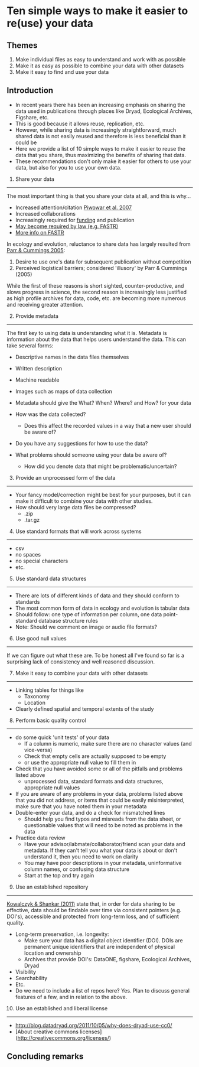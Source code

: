 Ten simple ways to make it easier to re(use) your data
======================================================

Themes
------
1. Make individual files as easy to understand and work with as possible
2. Make it as easy as possible to combine your data with other datasets
3. Make it easy to find and use your data

Introduction
------------

* In recent years there has been an increasing emphasis on sharing the
  data used in publications through places like Dryad, Ecological
  Archives, Figshare, etc.
* This is good because it allows reuse, replication, etc.
* However, while sharing data is increasingly straightforward, much
  shared data is not easily reused and therefore is less beneficial
  than it could be
* Here we provide a list of 10 simple ways to make it easier to reuse
  the data that you share, thus maximizing the benefits of sharing
  that data.
* These recommendations don't only make it easier for others to use
  your data, but also for you to use your own data.

1. Share your data
------------------

The most important thing is that you share your data at all, and this
is why...
* Increased attention/citation [Piwowar et al. 2007](http://www.plosone.org/article/info:doi%2F10.1371%2Fjournal.pone.0000308)
* Increased collaborations
* Increasingly required for [funding](http://www.nsf.gov/bfa/dias/policy/dmp.jsp) and publication
* [May become required by law (e.g. FASTR)](http://www.taxpayeraccess.org/action/FASTR_calltoaction.shtml)
* [More info on FASTR](http://www.creativecommons.org/weblog/entry/36699)

In ecology and evolution, reluctance to share data has largely resulted from [Parr & Cummings 2005](http://www.aseanbiodiversity.info/Abstract/51005017.pdf):

1. Desire to use one's data for subsequent publication without competition
2. Perceived logistical barriers; considered 'illusory' by Parr & Cummings (2005)

While the first of these reasons is short sighted, counter-productive, and slows progress in science,
the second reason is increasingly less justified as high profile archives for data, code, etc. are
becoming more numerous and receiving greater attention.



2. Provide metadata
-------------------

The first key to using data is understanding what it is. Metadata is
information about the data that helps users understand the data. This
can take several forms:

* Descriptive names in the data files themselves
* Written description
* Machine readable
* Images such as maps of data collection

* Metadata should give the What? When? Where? and How? for your data
* How was the data collected? 
    * Does this affect the recorded values in a way that a new user should be aware of?
* Do you have any suggestions for how to use the data?
* What problems should someone using your data be aware of?
    * How did you denote data that might be problematic/uncertain?


3. Provide an unprocessed form of the data
------------------------------------------

* Your fancy model/correction might be best for your purposes, but it
can make it difficult to combine your data with other studies.
* How should very large data files be compressed?
	* .zip
	* .tar.gz
	

4. Use standard formats that will work across systems
------------------------------------------------------

* csv
* no spaces
* no special characters
* etc.


5. Use standard data structures
-------------------------------

* There are lots of different kinds of data and they should conform to standards
* The most common form of data in ecology and evolution is tabular data
* Should follow: one type of information per column, one data point-
  standard database structure rules
* Note: Should we comment on image or audio file formats?


6. Use good null values
-----------------------

If we can figure out what these are. To be honest all I've found so
far is a surprising lack of consistency and well reasoned discussion.


7. Make it easy to combine your data with other datasets
--------------------------------------------------------

* Linking tables for things like
    * Taxonomy
	* Location
* Clearly defined spatial and temporal extents of the study


8. Perform basic quality control
--------------------------------

* do some quick 'unit tests' of your data
    * If a column is numeric, make sure there are no character values (and vice-versa)
    * Check that empty cells are actually supposed to be empty
	* or use the appropriate null value to fill them in
* Check that you have avoided some or all of the pitfalls and problems listed above
    * unprocessed data, standard formats and data structures, appropriate null values
* If you are aware of any problems in your data, problems listed above that you did not address, or items that could be easily misinterpreted, make sure that you have noted them in your metadata
* Double-enter your data, and do a check for mismatched lines
    * Should help you find typos and misreads from the data sheet, or questionable values that will need to be noted as problems in the data
* Practice data review
    * Have your advisor/labmate/collaborator/friend scan your data and metadata. If they can't tell you what your data is about or don't understand it, then you need to work on clarity
    * You may have poor descriptions in your metadata, uninformative column names, or confusing data structure
    * Start at the top and try again

9. Use an established repository
-------------------------------

[Kowalczyk & Shankar (2011)](http://onlinelibrary.wiley.com/doi/10.1002/aris.2011.1440450113/pdf) state that, in order for data sharing to be effective, data should be findable over time via consistent pointers (e.g. DOI's), accessible and protected from long-term loss, and of sufficient quality. 

* Long-term preservation, i.e. longevity:
	* Make sure your data has a digital object identifier (DOI). DOIs are permanent unique identifiers that are independent of physical location and ownership
	* Archives that provide DOI's: DataONE, figshare, Ecological Archives, Dryad
* Visibility
* Searchability
* Etc.
* Do we need to include a list of repos here? Yes. Plan to discuss general features of a few, and in relation to the above.


10. Use an established and liberal license 
-----------------------------------------

* http://blog.datadryad.org/2011/10/05/why-does-dryad-use-cc0/
* [About creative commons licenses] (http://creativecommons.org/licenses/)


Concluding remarks
------------------
